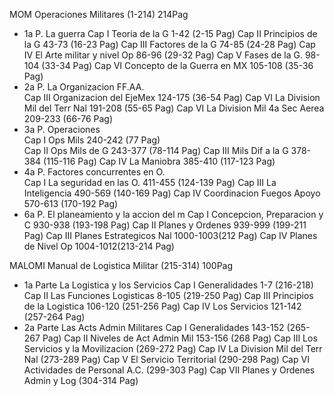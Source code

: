 MOM Operaciones Militares (1-214) 214Pag
  - 1a P.   La guerra
    Cap I   Teoria de la G                1-42  (2-15 Pag)
    Cap II  Principios de la G           43-73  (16-23 Pag)
	Cap III Factores de la G             74-85  (24-28 Pag)
	Cap IV  El Arte militar y nivel Op   86-96  (29-32 Pag)
	Cap V   Fases de la G.               98-104 (33-34 Pag)
	Cap VI  Concepto de la Guerra en MX 105-108 (35-36 Pag)
  - 2a P.   La Organizacion FF.AA.	
	Cap III Organizacion del EjeMex      124-175 (36-54 Pag)
	Cap VI  La Division Mil del Terr Nal 191-208 (55-65 Pag)
	Cap VI  La Division Mil 4a Sec Aerea 209-233 (66-76 Pag)
  - 3a P.   Operaciones  
    Cap I   Ops Mils                    240-242 (77 Pag)	
	Cap II  Ops Mils de G               243-377 (78-114 Pag)
	Cap III Mils Dif a la G             378-384 (115-116 Pag)
	Cap IV  La Maniobra                 385-410 (117-123 Pag)
  - 4a P.   Factores concurrentes en O. 	
	Cap I   La seguridad en las O.      411-455 (124-139 Pag)
	Cap III La Inteligencia             490-569 (140-169 Pag)
	Cap IV  Coordinacion Fuegos Apoyo   570-613 (170-192 Pag)
  - 6a P.   El planeamiento y la accion del m
	Cap I   Concepcion, Preparacion y C 930-938 (193-198 Pag)
	Cap II  Planes y Ordenes            939-999 (199-211 Pag)
	Cap III Planes Estrategicos Nal    1000-1003(212 Pag)
	Cap IV  Planes de Nivel Op         1004-1012(213-214 Pag)
	
MALOMI Manual de Logistica Militar (215-314) 100Pag
  - 1a Parte La Logistica y los Servicios
    Cap I    Generalidades                1-7   (216-218)
	Cap II   Las Funciones Logisticas     8-105 (219-250 Pag)
	Cap III  Principios de la Logistica 106-120 (251-256 Pag)
	Cap IV   Los Servicios              121-142 (257-264 Pag)
  - 2a Parte Las Acts Admin Militares
	Cap I    Generalidades              143-152 (265-267 Pag)
	Cap II   Niveles de Act Admin Mil   153-156 (268 Pag)
	Cap III  Los Servicios y la Movilizacion    (269-272 Pag)
	Cap IV   La Division Mil del Terr Nal       (273-289 Pag)
	Cap V    El Servicio Territorial            (290-298 Pag)
	Cap VI   Actividades de Personal A.C.       (299-303 Pag)
	Cap VII  Planes y Ordenes Admin y Log       (304-314 Pag)
